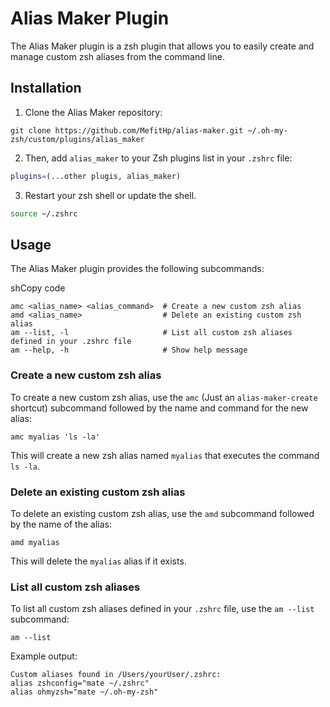 # Alias Maker Plugin

The Alias Maker plugin is a zsh plugin that allows you to easily create and manage custom zsh aliases from the
command line.

## Installation

1.  Clone the Alias Maker repository:

```
git clone https://github.com/MefitHp/alias-maker.git ~/.oh-my-zsh/custom/plugins/alias_maker
```

2.  Then, add `alias_maker` to your Zsh plugins list in your `.zshrc` file:

```zsh
plugins=(...other plugis, alias_maker)
```

3.  Restart your zsh shell or update the shell.

```zsh
source ~/.zshrc
```

## Usage

The Alias Maker plugin provides the following subcommands:

shCopy code

```
amc <alias_name> <alias_command>  # Create a new custom zsh alias
amd <alias_name>                  # Delete an existing custom zsh alias
am --list, -l                     # List all custom zsh aliases defined in your .zshrc file
am --help, -h                     # Show help message
```

### Create a new custom zsh alias

To create a new custom zsh alias, use the `amc` (Just an `alias-maker-create` shortcut) subcommand followed by
the name and command for the new alias:

```
amc myalias 'ls -la'
```

This will create a new zsh alias named `myalias` that executes the command `ls -la`.

### Delete an existing custom zsh alias

To delete an existing custom zsh alias, use the `amd` subcommand followed by the name of the alias:

```
amd myalias
```

This will delete the `myalias` alias if it exists.

### List all custom zsh aliases

To list all custom zsh aliases defined in your `.zshrc` file, use the `am --list` subcommand:

```
am --list
```

Example output:

```
Custom aliases found in /Users/yourUser/.zshrc:
alias zshconfig="mate ~/.zshrc"
alias ohmyzsh="mate ~/.oh-my-zsh"
```
